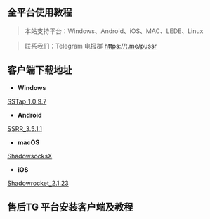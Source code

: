 
## 全平台使用教程

> 本站支持平台：Windows、Android、iOS、MAC、LEDE、Linux

> 联系我们：Telegram 电报群 https://t.me/pussr


## 客户端下载地址

- **Windows**

[SSTap_1.0.9.7](https://files.re/windows/SSTap-beta-setup-1.0.9.7.zip)

- **Android**

[SSRR_3.5.1.1](https://files.re/android/SSRR_3.5.1.1.apk)

- **macOS**

[ShadowsocksX](https://files.re/macOS/ShadowsocksX-NG-R8.dmg)


- **iOS**

[Shadowrocket_2.1.23](https://xn--yets78bbhi.club/)

 

## 售后TG 平台安装客户端及教程





